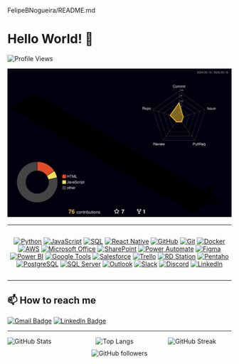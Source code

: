 FelipeBNogueira/README.md

# Hello World! 👋

<img src="https://komarev.com/ghpvc/?username=FelipeBNogueira&style=flat-square" alt="Profile Views"/>

</div>


![Meu perfil 3D](https://raw.githubusercontent.com/FelipeBNogueira/FelipeBNogueira/main/profile-3d-contrib/profile-night-rainbow.svg)

---

<div align="center" style="display: flex; flex-wrap: wrap; justify-content: center; gap: 10px;">

  <!-- Linguagens e ferramentas -->
  <a href="https://www.python.org/" target="_blank"><img src="https://img.icons8.com/color/64/000000/python.png" alt="Python" title="Python"/></a>
  <a href="https://developer.mozilla.org/en-US/docs/Web/JavaScript" target="_blank"><img src="https://img.icons8.com/color/64/000000/javascript.png" alt="JavaScript" title="JavaScript"/></a>
  <a href="https://www.mysql.com/" target="_blank"><img src="https://img.icons8.com/color/64/000000/sql.png" alt="SQL" title="SQL"/></a>
  <a href="https://reactnative.dev/" target="_blank"><img src="https://img.icons8.com/color/64/000000/react-native.png" alt="React Native" title="React Native"/></a>
  <a href="https://github.com/" target="_blank"><img src="https://img.icons8.com/color/64/000000/github.png" alt="GitHub" title="GitHub"/></a>
  <a href="https://git-scm.com/" target="_blank"><img src="https://img.icons8.com/color/64/000000/git.png" alt="Git" title="Git"/></a>
  <a href="https://www.docker.com/" target="_blank"><img src="https://img.icons8.com/color/64/000000/docker.png" alt="Docker" title="Docker"/></a>
  <a href="https://aws.amazon.com/" target="_blank"><img src="https://img.icons8.com/color/64/000000/amazon-web-services.png" alt="AWS" title="AWS"/></a>
  <a href="https://www.microsoft.com/microsoft-365" target="_blank"><img src="https://img.icons8.com/color/64/microsoft-office-2019.png" alt="Microsoft Office" title="Microsoft Office"/></a>
  <a href="https://www.microsoft.com/sharepoint" target="_blank"><img src="https://upload.wikimedia.org/wikipedia/commons/thumb/e/e1/Microsoft_Office_SharePoint_%282019%E2%80%93present%29.svg/768px-Microsoft_Office_SharePoint_%282019%E2%80%93present%29.svg.png" width="64" height="64" alt="SharePoint" title="SharePoint"/></a>
  <a href="https://powerautomate.microsoft.com/" target="_blank"><img src="https://img.icons8.com/?size=512&id=kTTt25v6Drpd&format=png" width="64" height="64" alt="Power Automate" title="Power Automate"/></a>
  <a href="https://www.figma.com/" target="_blank"><img src="https://img.icons8.com/color/64/figma--v1.png" alt="Figma" title="Figma"/></a>
  <a href="https://powerbi.microsoft.com/" target="_blank"><img src="https://upload.wikimedia.org/wikipedia/commons/thumb/c/cf/New_Power_BI_Logo.svg/630px-New_Power_BI_Logo.svg.png" width="64" height="64" alt="Power BI" title="Power BI"/></a>
  <a href="https://www.google.com/" target="_blank"><img src="https://img.icons8.com/color/64/google-logo.png" alt="Google Tools" title="Ferramentas Google"/></a>
  <a href="https://www.salesforce.com/" target="_blank"><img src="https://img.icons8.com/color/64/salesforce.png" alt="Salesforce" title="Salesforce"/></a>
  <a href="https://trello.com/" target="_blank"><img src="https://img.icons8.com/color/64/trello.png" alt="Trello" title="Trello"/></a>
  <a href="https://www.rdstation.com/" target="_blank"><img src="https://cdn.brandfetch.io/rdstation.com/fallback/lettermark/theme/dark/h/256/w/256/icon?c=1bfwsmEH20zzEfSNTed" width="64" height="64" alt="RD Station" title="RD Station"/></a>
  <a href="https://pentaho.com/" target="_blank"><img src="https://agail.com.br/wp-content/uploads/2020/12/pdi.png" width="64" height="64" alt="Pentaho" title="Pentaho"/></a>
  <a href="https://www.postgresql.org/" target="_blank"><img src="https://img.icons8.com/color/64/postgreesql.png" alt="PostgreSQL" title="PostgreSQL"/></a>
  <a href="https://www.microsoft.com/en-us/sql-server" target="_blank"><img src="https://img.icons8.com/color/64/microsoft-sql-server.png" alt="SQL Server" title="SQL Server"/></a>
  <a href="https://outlook.live.com/" target="_blank"><img src="https://img.icons8.com/color/64/ms-outlook.png" alt="Outlook" title="Outlook"/></a>
  <a href="https://slack.com/" target="_blank"><img src="https://img.icons8.com/color/64/slack-new.png" alt="Slack" title="Slack"/></a>
  <a href="https://discord.com/" target="_blank"><img src="https://img.icons8.com/color/64/discord-logo.png" alt="Discord" title="Discord"/></a>
  <a href="https://www.linkedin.com/in/cfbn-adm/" target="_blank"><img src="https://img.icons8.com/color/64/linkedin.png" alt="LinkedIn" title="LinkedIn"/></a>

</div>

---

## 📫 How to reach me

[![Gmail Badge](https://img.shields.io/badge/Gmail-cfbn.adm@gmail.com-D14836?style=for-the-badge&logo=gmail&logoColor=white)](mailto:cfbn.adm@gmail.com)
[![LinkedIn Badge](https://img.shields.io/badge/LinkedIn-cfbn--adm-blue?style=for-the-badge&logo=linkedin&logoColor=white)](https://www.linkedin.com/in/cfbn-adm/)

---
<div style="display: flex; gap: 20px; flex-wrap: nowrap; align-items: flex-start; margin-bottom: 10px;">
  <img width="350" src="https://github-readme-stats.vercel.app/api?username=FelipeBNogueira&show_icons=true&theme=default&bg_color=ffffff&title_color=0d6efd&icon_color=0d6efd&text_color=000000&border_color=0d6efd" alt="GitHub Stats" />
  <img width="280" src="https://github-readme-stats.vercel.app/api/top-langs/?username=FelipeBNogueira&layout=compact&theme=default&bg_color=ffffff&title_color=0d6efd&text_color=000000&border_color=0d6efd" alt="Top Langs" />
  <img width="280" src="https://github-readme-streak-stats.herokuapp.com/?user=FelipeBNogueira&theme=default&background=ffffff&border=0d6efd" alt="GitHub Streak" />
</div>

<div style="text-align: center;">
  <img width="100" src="https://img.shields.io/github/followers/FelipeBNogueira?style=social" alt="GitHub followers" />
</div>









